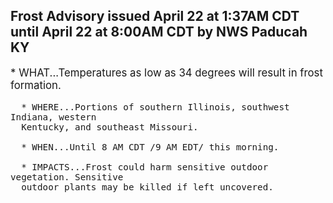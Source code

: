 <p>
   <h2>Frost Advisory issued April 22 at 1:37AM CDT until April 22 at 8:00AM CDT by NWS Paducah KY</h2>
   <div style="font-size:120%">* WHAT...Temperatures as low as 34 degrees will result in frost
      formation.
      
      * WHERE...Portions of southern Illinois, southwest Indiana, western
      Kentucky, and southeast Missouri.
      
      * WHEN...Until 8 AM CDT /9 AM EDT/ this morning.
      
      * IMPACTS...Frost could harm sensitive outdoor vegetation. Sensitive
      outdoor plants may be killed if left uncovered.
   </div>
</p>
